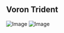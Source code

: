 ## Voron Trident

![Image](https://github.com/user-attachments/assets/dedcdb31-5b02-4ab6-aad1-5224615934b4)
![Image](https://github.com/user-attachments/assets/fec020a4-1412-404a-9dd4-6b3dbad3a4ef)
